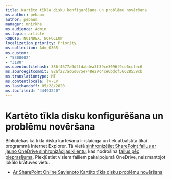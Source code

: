```yaml
---
title: Kartēto tīkla disku konfigurēšana un problēmu novēršana
ms.author: pebaum
author: pebaum
manager: mnirkhe
ms.audience: Admin
ms.topic: article
ROBOTS: NOINDEX, NOFOLLOW
localization_priority: Priority
ms.collection: Adm_O365
ms.custom:
- "5300002"
- "3180"
ms.openlocfilehash: 386f4677a9d2fdabdea3f39ce3096f9cd6ccfec6
ms.sourcegitcommit: 82af227ac6d075e748e27c4ce6bdcf56628559cb
ms.translationtype: MT
ms.contentlocale: lv-LV
ms.lasthandoff: 05/28/2020
ms.locfileid: "44493240"
---
```

# <a name="configure-and-troubleshoot-mapped-network-drives"></a>Kartēto tīkla disku konfigurēšana un problēmu novēršana

Bibliotēkas kā tīkla diska kartēšana ir īslaicīga un tiek atbalstīta tikai programmā Internet Explorer. Tā vietā [sinhronizējiet SharePoint failus ar jauno OneDrive sinhronizācijas klientu](https://support.office.com/article/6de9ede8-5b6e-4503-80b2-6190f3354a88), kas nodrošina [failus pēc pieprasījuma](https://support.office.com/article/0e6860d3-d9f3-4971-b321-7092438fb38e). Piekļūstiet visiem failiem pakalpojumā OneDrive, neizmantojot lokālo krātuves vietu.

- [Ar SharePoint Online Savienoto Kartēto tīkla disku problēmu novēršana](https://docs.microsoft.com/sharepoint/support/administration/troubleshoot-mapped-network-drives)
